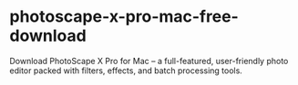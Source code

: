 # photoscape-x-pro-mac-free-download
Download PhotoScape X Pro for Mac – a full-featured, user-friendly photo editor packed with filters, effects, and batch processing tools.
